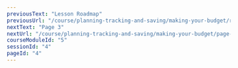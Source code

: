 ```yaml
---
previousText: "Lesson Roadmap"
previousUrl: "/course/planning-tracking-and-saving/making-your-budget/roadmap"
nextText: "Page 3"
nextUrl: "/course/planning-tracking-and-saving/making-your-budget/page-three"
courseModuleId: "5"
sessionId: "4"
pageId: "4"
---
```



